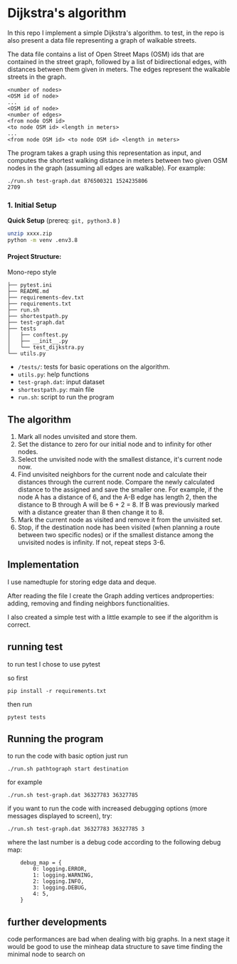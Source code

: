 # Dijkstra's algorithm

In this repo I implement a simple Dijkstra's algorithm.
to test, in the repo is also present a data file representing a graph of walkable streets.

The data file contains a list of Open Street Maps (OSM) ids that are contained in the street graph, followed by a list of bidirectional edges, with distances between them given in meters. The edges represent the walkable streets in the graph.

```
<number of nodes>
<OSM id of node>
...
<OSM id of node>
<number of edges>
<from node OSM id>
<to node OSM id> <length in meters>
...
<from node OSM id> <to node OSM id> <length in meters>
```

The program takes a graph using this representation as input, and computes the shortest walking distance in meters between two given OSM nodes in the graph (assuming all edges are walkable). For example:

```
./run.sh test-graph.dat 876500321 1524235806
2709
```

### 1. Initial Setup

**Quick Setup** (prereq: `git, python3.8` )

```bash
unzip xxxx.zip
python -m venv .env3.8

```

#### Project Structure:

Mono-repo style

```
├── pytest.ini
├── README.md
├── requirements-dev.txt
├── requirements.txt
├── run.sh
├── shortestpath.py
├── test-graph.dat
├── tests
│   ├── conftest.py
│   ├── __init__.py
│   └── test_dijkstra.py
└── utils.py

```

- `/tests/`: tests for basic operations on the algorithm.
- `utils.py`: help functions
- `test-graph.dat`: input dataset
- `shortestpath.py`: main file
- `run.sh`: script to run the program

## The algorithm

1.  Mark all nodes unvisited and store them.
2.  Set the distance to zero for our initial node and to infinity for other nodes.
3.  Select the unvisited node with the smallest distance, it's current node now.
4.  Find unvisited neighbors for the current node and calculate their distances through the current node. Compare the newly calculated distance to the assigned and save the smaller one. For example, if the node A has a distance of 6, and the A-B edge has length 2, then the distance to B through A will be 6 + 2 = 8. If B was previously marked with a distance greater than 8 then change it to 8.
5.  Mark the current node as visited and remove it from the unvisited set.
6.  Stop, if the destination node has been visited (when planning a route between two specific nodes) or if the smallest distance among the unvisited nodes is infinity. If not, repeat steps 3-6.

## Implementation

I use namedtuple for storing edge data and deque.

After reading the file I create the Graph adding vertices andproperties: adding, removing and finding neighbors functionalities.

I also created a simple test with a little example to see if the algorithm is correct.


## running test

to run test I chose to use pytest

so first

```
pip install -r requirements.txt
```
then run
```
pytest tests
```



## Running the program
to run the code with basic option just run

```
./run.sh pathtograph start destination
```
for example
```
./run.sh test-graph.dat 36327783 36327785
```

if you want to run the code with increased debugging options (more messages displayed to screen), try:

```
./run.sh test-graph.dat 36327783 36327785 3
```

where the last number is a debug code according to the following debug map:
```
    debug_map = {
        0: logging.ERROR,
        1: logging.WARNING,
        2: logging.INFO,
        3: logging.DEBUG,
        4: 5,
    }
```




## further developments

code performances are bad when dealing with big graphs.
In a next stage it would be good to use the minheap data structure to save time finding the minimal node to search on
